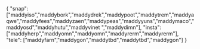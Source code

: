 {
  "snap":  ["maddyiso","maddybork","maddydrek","maddypoot","maddytrem","maddyaqwe","maddyfees","maddyzaen","maddypeas","maddyyuns","maddymaco","maddyosd","maddyhutu","maddyvinet ","maddydimn"],
  "insta": ["maddyherp","maddyomn","maddyomn","maddyrerm","maddyrerm"],
  "tele":  ["maddyfarn","maddygon","maddytbd","maddytbd","maddygon"]
}
